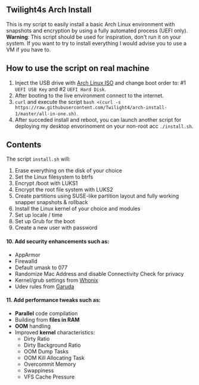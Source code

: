 ## Twilight4s Arch Install

This is my script to easily install a basic Arch Linux environment with snapshots and encryption by using a fully automated process (UEFI only).
**Warning**: This script should be used for inspiration, don't run it on your system. If you want to try to install everything I would advise you to use a VM if you have to.

## How to use the script on real machine
1. Inject the USB drive with [Arch Linux ISO](https://archlinux.org/download/) and change boot order to: #1 `UEFI USB Key` and #2 `UEFI Hard Disk`.
2. After booting to the live environment connect to the internet.
3. `curl` and execute the script `bash <(curl -s https://raw.githubusercontent.com/Twilight4/arch-install-1/master/all-in-one.sh)`.
4. After succeded install and reboot, you can launch another script for deploying my desktop envorinoment on your non-root acc `./install.sh`.

## Contents
The script `install.sh` will:
1. Erase everything on the disk of your choice
2. Set the Linux filesystem to btrfs
3. Encrypt /boot with LUKS1
4. Encrypt the root file system with LUKS2
5. Create partitions using SUSE-like partition layout and fully working snapper snapshots & rollback
6. Install the Linux kernel of your choice and modules
7. Set up locale / time
8. Set up Grub for the boot
9. Create a new user with password
#### 10. Add security enhancements such as:
- AppArmor
- Firewalld
- Default umask to 077
- Randomize Mac Address and disable Connectivity Check for privacy
- Kernel/grub settings from [Whonix](https://github.com/Whonix/security-misc/tree/master/etc/default)
- Udev rules from [Garuda](https://gitlab.com/garuda-linux/themes-and-settings/settings/garuda-common-settings/-/tree/master/etc/udev/rules.d)
#### 11. Add performance tweaks such as:
- **Parallel** code compilation
- Building from **files in RAM**
- **OOM** handling
- Improved **kernel** characteristics:
  - Dirty Ratio
  - Dirty Background Ratio
  - OOM Dump Tasks
  - OOM Kill Allocating Task
  - Overcommit Memory
  - Swappiness
  - VFS Cache Pressure

